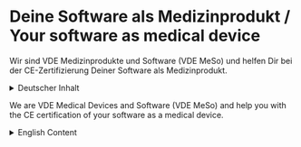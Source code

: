 Deine Software als Medizinprodukt / Your software as medical device
===================================================================

Wir sind VDE Medizinprodukte und Software (VDE MeSo) und helfen Dir bei der CE-Zertifizierung Deiner Software als Medizinprodukt.

<details><summary>Deutscher Inhalt</summary>


Unsere Ressourcen für Dich
---

Hier auf GitHub findest Du Arbeitsmaterialien, die Dich auf den ersten Schritten zum CE-Kennzeichen unterstützen. Und schau Dir doch mal die vielfältigen Angebote auf unserer Internetseite an:

-   In unserem [Blog](https://meso.vde.com/de/blog/) erklären wir Dir einzelne Themen rund um die CE-Zertifizierung.

-   Mit unseren [Veranstaltungen](https://meso.vde.com/de/events/) bist Du immer bestens informiert und kannst uns persönlich treffen.

-   In unserer 30-minütigen kostenfreien [Online-Sprechstunde](https://meso.vde.com/de/vde-sprechstunde/) beantworten wir Fragen rund um die Themen Zulassung von Medizinprodukten, medizinischer Software und Digitalen Gesundheitsanwendungen (DiGA).

-   Mit unserer [CE-Roadmap für Medizinprodukte](https://meso.vde.com/de/ce-roadmap-medizinprodukte/) erhältst Du ein auf Deine Software zugeschnittenes Dokument mit den Anforderungen für die CE-Zertifizierung und den damit verbundenen Kosten. Das CE-Roadmap-Dokument hilft Dir bei der Planung der zeitlichen, finanziellen und personellen Ressourcen sowie beim Dialog mit externen Finanzierern.

-   Damit Du nichts verpasst, kannst Du unseren kostenfreien wöchentlich [Newsletter](https://info.vde.com/art_resource.php?sid=dk3jz.1o7lm7b) abonnieren.

-   Gerne [beraten](https://meso.vde.com/de/beratung/) wir Dich auch, um Deine Software als Medizinprodukt auf den Markt zu bringen.

Der Weg zum CE-Kennzeichen
---

Die CE-Zertifizierung wird oftmals auch vereinfacht als Zulassung bezeichnet, d.h. nur mit einem CE-Kennzeichen darfst Du Deine Software auf dem europäischen Markt anbieten. Der Weg dorthin ist nicht einfach, aber mit unserer Unterstützung machbar.

Im Kick-off Meeting eines Beratungsprojekts erarbeiten wir mit Dir zuerst die [Zweckbestimmung](https://meso.vde.com/de/zweckbestimmung-und-bestimmungsgemaesser-gebrauch/) für Deine Software. Das ist ein wichtiger erster Schritt auf dem Weg zum CE-Kennzeichen, denn in der Zweckbestimmung beschreibst Du was genau Deine Software für wen in welcher Form tun soll. Die Zweckbestimmung ist u.a. auch ausschlaggebend für die Frage, welcher [Risikoklasse](https://meso.vde.com/de/klassifizierung-medizinprodukten-mdr-regel-11-software/) Deine Software zugeordnet werden muss (I = niedriges Risiko, IIa = mittleres Risiko, IIb = erhöhtes Risiko und III = hohes Risiko). Grob gesagt: je höher die Risikoklasse ist, desto mehr Aufwand entsteht bei der CE-Zertifizierung. Nach dem Kick-off Meeting steigen wir in die weitere Projektarbeit ein. Unsere Hilfestellung für Dich sieht typischerweise wie folgt aus:

<img src=".//media/image1.png" style="width:6.00004in;height:4.15347in" />

Im Laufe des gemeinsamen Projektes bearbeiten mit Dir die folgenden Arbeitspakete:

-   Einrichtung eines [Qualitätsmanagementsystems](https://meso.vde.com/de/qualitaetsmanagementsystem-medizinprodukte-was-brauche-ich-wirklich/)

-   Erstellung der [Software-Entwicklungsdokumentation](https://meso.vde.com/de/software-lebenszyklus-medizinprodukte-iec-62304/) (mit besonderen Dokumenten für [KI-basierte Software](https://meso.vde.com/de/effizienter-marktzugang-kuenstliche-intelligenz-ki-basierte-software-baim/))

-   Durchführung des [Risikomanagements](https://meso.vde.com/de/risikomanagement-medizinprodukte-iso-14971/) inkl. der Maßnahmen für die [Cybersecurity](https://meso.vde.com/de/argos-cybersecurity-risk-management/)

-   Durchführung der [klinischen Bewertung](https://meso.vde.com/de/klinische-bewertung-medizinprodukte/) und ggf. einer klinischen Studie

-   Untersuchung der [Gebrauchstauglichkeit](https://meso.vde.com/de/usability-engineering-medizinprodukte-iec-62366/)

-   Erstellung der [Gebrauchsanweisung](https://meso.vde.com/de/gebrauchsanweisung-fuer-medizinprodukte/) und Kennzeichnung

-   Erstellung der [technischen Dokumentation](https://meso.vde.com/de/technische-dokumentation-medizinprodukte-mdr/)

-   Erstellung der CE-Konformitätserklärung

-   Registrierung Deines Produktes und des Herstellers

-   Planung der Marktphase mit allen obligatorischen Aufgaben für den Hersteller wie die [*Post-Market Surveillance* und Vigilanz](https://meso.vde.com/de/post-market-surveillance-vigilanz/)

-   Einbindung der Benannten Stelle (im Allgemeinen ab der Risikoklasse IIa)

Nach der Fertigstellung aller notwendigen Arbeitspakete gratulieren wir Dir zu Deiner Software als Medizinprodukt und wünschen Dir viel Erfolg damit.

Dein Kontakt mit uns
---

Nachfolgend findest Du die Ansprechpartner aus unserem Expertenteam:

-   [Cord Schlötelburg](https://www.linkedin.com/in/schlotelburg/), <cord.schloetelburg@vde.com>, Tel. +49 69 6308-208

-   [Thorsten Prinz](https://www.linkedin.com/in/thorsten-prinz/), <thorsten.prinz@vde.com>, Tel. +49 69 6308-349

-   [Hans Wenner](https://www.linkedin.com/in/hans-wenner-43242a212/), <hans.wenner@vde.com>, Tel. +49 69 6308-572

Wir freuen uns auf den Kontakt mit Dir!

</details>

We are VDE Medical Devices and Software (VDE MeSo) and help you with the CE certification of your software as a medical device.
  
<details><summary>English Content</summary>


Our resources for you
---

Here on GitHub, you can find resources to help you on your first steps to CE marking. And take a look at the various offers on our website:
-   In our blog, we explain individual topics related to CE certification. 
-   With our events you are always well informed and can meet us face to face. 
-   In our 30-minute free online consultation, we answer questions about the approval of medical devices, medical software, and digital health applications (DiGA).
-   With our medical device CE roadmap, you'll receive a document tailored to your software with CE certification requirements and associated costs. The CE roadmap document will help you plan time, financial and human resources, as well as engage with external funders. 
-   To make sure you don't miss anything, you can subscribe to our free weekly newsletter.
-   We are also happy to advise you on how to get your software onto the market as a medical device.

The path to the CE mark
---

The CE certification is often referred to as approval, i.e., only with a CE mark you are allowed to offer your software on the European market. The way there is not easy, but feasible with our support.

In the kick-off meeting of a consulting project, we first develop the intended purpose of your software with you. This is an important first step on the path to the CE mark, because in the intended purpose you describe what exactly your software should do for whom and in what form. The intended purpose is also crucial for the question, which risk class your software has to be assigned to (I = low risk, IIa = medium risk, IIb = increased risk and III = high risk). Roughly speaking, the higher the risk class, the more effort is required for CE certification. After the kick-off meeting, we get into the further project work. Our assistance for you typically looks like this:

<img src=".//media/image1-engl.png" style="width:6.00004in;height:4.15347in" />
  
During the joint project we will work with you on the following work packages:
-   Establishment of quality management system
-   Preparation of software development documentation (with special documents for AI-based software)
-   Implementation of risk management incl. measures for cybersecurity
-   Implementation of clinical evaluation and, if necessary, clinical study
-   Investigation of usability
-   Preparation of instructions for use and labeling
-   Preparation of technical documentation
-   Preparation of the CE declaration of conformity
-   Registration of your product and manufacturer
-   Planning of the market phase with all obligatory tasks for the manufacturer such as post-market surveillance and vigilance
-   Involvement of Notified Body (generally starting from risk class IIa)

After completion of all necessary work packages, we congratulate you on your software as a medical device and wish you great success with it.

Your contact with us
---

Below you will find the contact persons from our team of experts:

-   [Cord Schlötelburg](https://www.linkedin.com/in/schlotelburg/), <cord.schloetelburg@vde.com>, Tel. +49 69 6308-208

-   [Thorsten Prinz](https://www.linkedin.com/in/thorsten-prinz/), <thorsten.prinz@vde.com>, Tel. +49 69 6308-349

-   [Hans Wenner](https://www.linkedin.com/in/hans-wenner-43242a212/), <hans.wenner@vde.com>, Tel. +49 69 6308-572

We are looking forward to getting in touch with you!  
  
</details>
